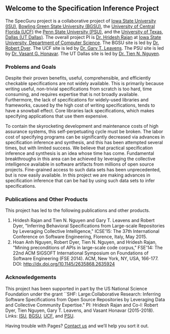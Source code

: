 ## Welcome to the Specification Inference Project

The SpecGuru project is a collaborative project of [Iowa State University (ISU)](http://iastate.edu),
[Bowling Green State University (BGSU)](http://bgsu.edu), the [University of Central Florida (UCF)](http://www.ucf.edu)
the [Penn State University (PSU)](http://psu.edu), and the [University of Texas, Dallas (UT Dallas)](http://utdallas.edu).
The overall project PI is [Dr. Hridesh Rajan](https://www.cs.iastate.edu/~hridesh) at 
[Iowa State University, Department of Computer Science](http://cs.iastate.edu). 
The BGSU site is led by [Dr. Robert Dyer](https://www.cs.bgsu.edu/rdyer/).
The UCF site is led by [Dr. Gary T. Leavens](https://www.eecs.ucf.edu/~leavens/).
The PSU site is led by [Dr. Vasant G. Honavar](https://faculty.ist.psu.edu/vhonavar/).
The UT Dallas site is led by [Dr. Tien N. Nguyen](www.utdallas.edu/~tien.n.nguyen/).

### Problems and Goals

Despite their proven benefits, useful, comprehensible, and efficiently checkable 
specifications are not widely available. This is primarily because writing useful, 
non-trivial specifications from scratch is too hard, time consuming, and requires 
expertise that is not broadly available. Furthermore, the lack of specifications 
for widely-used libraries and frameworks, caused by the high cost of writing 
specifications, tends to have a snowball effect. 
Core libraries lack specifications, which makes specifying applications that use 
them expensive. 

To contain the skyrocketing development and maintenance costs of high assurance systems, 
this self-perpetuating cycle must be broken. The labor cost of specifying programs 
can be significantly decreased via advances in specification inference and synthesis, 
and this has been attempted several times, but with limited success. 
We believe that practical specification inference and synthesis is an idea whose 
time has come. Fundamental breakthroughs in this area can be achieved by leveraging 
the collective intelligence available in software artifacts from millions of open 
source projects. Fine-grained access to such data sets has been unprecedented, but 
is now easily available. In this project we are making advances in specification 
inference that can be had by using such data sets to infer specifications.

### Publications and Other Products

This project has led to the following publications and other products. 

1. Hridesh Rajan and Tien N. Nguyen and Gary T. Leavens and Robert Dyer, 
   "Inferring Behavioral Specifications from Large-scale Repositories by Leveraging Collective Intelligence,"
   ICSE'15: The 37th International Conference on Software Engineering, Florence, Italy, May 2015.
2. Hoan Anh Nguyen, Robert Dyer, Tien N. Nguyen, and Hridesh Rajan, 
   "Mining preconditions of APIs in large-scale code corpus," 
   FSE'14: The 22nd ACM SIGSOFT International Symposium on Foundations of 
   Software Engineering (FSE 2014). ACM, New York, NY, USA, 166-177. DOI: <http://dx.doi.org/10.1145/2635868.2635924>

### Acknowledgements

This project has been supported in part by the US National Science Foundation under the grant 
``SHF: Large:Collaborative Research: Inferring Software Specifications from Open Source 
Repositories by Leveraging Data and Collective Community Expertise."
PI: Hridesh Rajan and Co-I: Robert Dyer, Tien Nguyen, Gary T. Leavens, and Vasant Honavar (2015-2018).
Links: [ISU](https://www.nsf.gov/awardsearch/showAward?AWD_ID=1518897), 
[BGSU](https://www.nsf.gov/awardsearch/showAward?AWD_ID=1518776), 
[UCF](https://www.nsf.gov/awardsearch/showAward?AWD_ID=1518789), and 
[PSU](https://www.nsf.gov/awardsearch/showAward?AWD_ID=1518732).

Having trouble with Pages? [Contact us](mailto://hridesh@iastate.edu) and we’ll help you sort it out.
